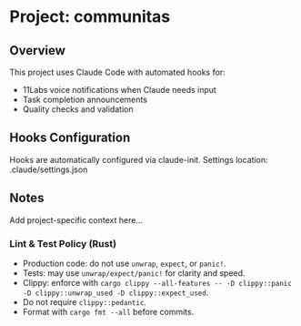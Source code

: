 # Project: communitas

## Overview
This project uses Claude Code with automated hooks for:
- 11Labs voice notifications when Claude needs input
- Task completion announcements
- Quality checks and validation

## Hooks Configuration
Hooks are automatically configured via claude-init.
Settings location: .claude/settings.json

## Notes
Add project-specific context here...

### Lint & Test Policy (Rust)
- Production code: do not use `unwrap`, `expect`, or `panic!`.
- Tests: may use `unwrap/expect/panic!` for clarity and speed.
- Clippy: enforce with `cargo clippy --all-features -- -D clippy::panic -D clippy::unwrap_used -D clippy::expect_used`.
- Do not require `clippy::pedantic`.
- Format with `cargo fmt --all` before commits.
